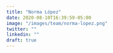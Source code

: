 ```yaml
---
title: "Norma López"
date: 2020-08-10T16:39:59-05:00
image: "/images/team/norma-lopez.png"
twitter: ""
linkedin: ""
draft: true
---
```


